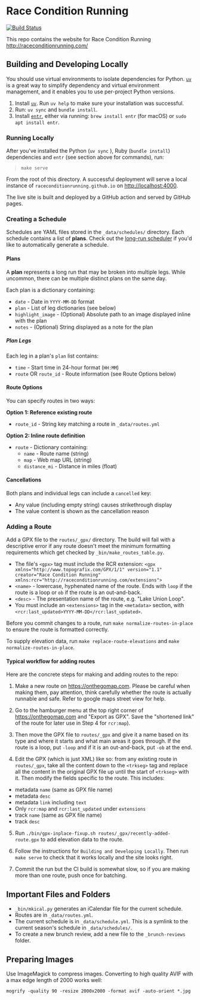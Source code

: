 # Race Condition Running

[![Build Status](https://github.com/raceconditionrunning/raceconditionrunning.github.io/actions/workflows/github-pages.yml/badge.svg)](https://github.com/raceconditionrunning/raceconditionrunning.github.io/actions/workflows/github-pages.yml)

This repo contains the website for Race Condition Running
  http://raceconditionrunning.com/

## Building and Developing Locally

You should use virtual environments to isolate dependencies for Python.
  [`uv`](https://github.com/astral-sh/uv) is a great way to simplify dependency
  and virtual environment management, and it enables you to use per-project
  Python versions.

1. Install [`uv`](https://github.com/astral-sh/uv). Run `uv help` to make sure
your installation was successful.
2. Run: `uv sync` and `bundle install`.
3. Install [`entr`](https://github.com/eradman/entr), either via running:
`brew install entr` (for macOS) or `sudo apt install entr`.

### Running Locally

After you've installed the Python (`uv sync` ),
  Ruby (`bundle install`) dependencies and `entr` (see section above for commands),
  run:

> `make serve`

From the root of this directory.
A successful deployment will serve a local instance of `raceconditionrunning.github.io`
on [http://localhost:4000](`localhost:4000`).

The live site is built and deployed by a GitHub action and served by GitHub pages.

### Creating a Schedule

Schedules are YAML files stored in the `_data/schedules/` directory. Each schedule contains a list of **plans**. Check out the [long-run scheduler](https://github.com/raceconditionrunning/run-scheduler) if you'd like to automatically generate a schedule.

#### Plans

A **plan** represents a long run that may be broken into multiple legs. While uncommon, there can be multiple distinct plans on the same day.

Each plan is a dictionary containing:
- `date` - Date in `YYYY-MM-DD` format
- `plan` - List of leg dictionaries (see below)
- `highlight_image` - (Optional) Absolute path to an image displayed inline with the plan
- `notes` - (Optional) String displayed as a note for the plan


##### Plan Legs

Each leg in a plan's `plan` list contains:
- `time` - Start time in 24-hour format (`HH:MM`)
- `route` OR `route_id` - Route information (see Route Options below)

#### Route Options

You can specify routes in two ways:

**Option 1: Reference existing route**
- `route_id` - String key matching a route in `_data/routes.yml`

**Option 2: Inline route definition**
- `route` - Dictionary containing:
  - `name` - Route name (string)
  - `map` - Web map URL (string)
  - `distance_mi` - Distance in miles (float)

#### Cancellations

Both plans and individual legs can include a `cancelled` key:
- Any value (including empty string) causes strikethrough display
- The value content is shown as the cancellation reason

### Adding a Route

Add a GPX file to the `routes/_gpx/` directory. The build will fail with a descriptive error if any route doesn't meet the minimum formatting requirements which get checked by `_bin/make_routes_table.py`. 
  
  * The file's `<gpx>` tag must include the RCR extension: `<gpx xmlns="http://www.topografix.com/GPX/1/1" version="1.1" creator="Race Condition Running" xmlns:rcr="http://raceconditionrunning.com/extensions">`
  * `<name>` - lowercase, hyphenated name of the route. Ends with `loop` if the route is a loop or `ob` if the route is an out-and-back.
  * `<desc>` - The presentation name of the route, e.g. "Lake Union Loop".
  * You must include an `<extensions>` tag in the `<metadata>` section, with
    `<rcr:last_updated>YYYY-MM-DD</rcr:last_updated>`.

Before you commit changes to a route, run `make normalize-routes-in-place` to ensure the route is formatted correctly.

To supply elevation data, run `make replace-route-elevations` and `make normalize-routes-in-place`.

#### Typical workflow for adding routes

Here are the concrete steps for making and adding routes to the repo:

1. Make a new route on https://onthegomap.com. Please be careful when making them, pay attention, think carefully whether the route is actually runnable and safe. Refer to google maps street view for help.

2. Go to the hamburger menu at the top right corner of https://onthegomap.com and "Export as GPX". Save the "shortened link" of the route for later use in Step 4 for `rcr:map`).

3. Then move the GPX file to `routes/_gpx` and give it a name based on its type and where it starts and what main areas it goes through. If the route is a loop, put `-loop` and if it is an out-and-back, put `-ob` at the end.

4. Edit the GPX (which is just XML) like so: from any existing route in `routes/_gpx`, take all the content down to the `<trkseg>` tag and replace all the content in the original GPX file up until the start of `<trkseg>` with it. Then modify the fields specific to the route. This includes:
  - metadata `name` (same as GPX file name)
  - metadata `desc`
  - metadata `link` including `text`
  - Only `rcr:map` and `rcr:last_updated` under `extensions`
  - track `name` (same as GPX file name)
  - track `desc`

5. Run `./bin/gpx-inplace-fixup.sh routes/_gpx/recently-added-route.gpx` to add elevation data to the route.

6. Follow the instructions for `Building and Developing Locally`. Then run `make serve` to check that it works locally and the site looks right.

7. Commit the run but the CI build is somewhat slow, so if you are making more than one route, push once for batching.

## Important Files and Folders

- `_bin/mkical.py` generates an iCalendar file for the current schedule.
- Routes are in `_data/routes.yml`.
- The current schedule is in `_data/schedule.yml`. This is a symlink to the current season's schedule in `_data/schedules/`.
- To create a new brunch review, add a new file to the `_brunch-reviews` folder.

## Preparing Images

Use ImageMagick to compress images. Converting to high quality AVIF with a max edge length of 2000 works well:

    mogrify -quality 90 -resize 2000x2000 -format avif -auto-orient *.jpg
